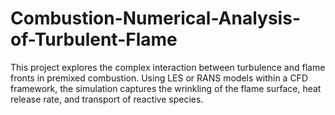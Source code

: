 # Combustion-Numerical-Analysis-of-Turbulent-Flame
This project explores the complex interaction between turbulence and flame fronts in premixed combustion. Using LES or RANS models within a CFD framework, the simulation captures the wrinkling of the flame surface, heat release rate, and transport of reactive species. 
